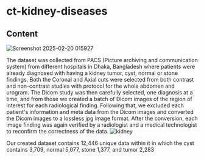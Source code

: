 # ct-kidney-diseases

## Content
![Screenshot 2025-02-20 015927](https://github.com/user-attachments/assets/7013d0a3-a270-4d96-bd4e-fa06565c345b)

The dataset was collected from PACS (Picture archiving and communication system) from different hospitals in Dhaka, Bangladesh where patients were already diagnosed with having a kidney tumor, cyst, normal or stone findings. Both the Coronal and Axial cuts were selected from both contrast and non-contrast studies with protocol for the whole abdomen and urogram. The Dicom study was then carefully selected, one diagnosis at a time, and from those we created a batch of Dicom images of the region of interest for each radiological finding. Following that, we excluded each patient's information and meta data from the Dicom images
and converted the Dicom images to a lossless jpg image format. After the conversion, each image finding was again verified by a radiologist and a medical technologist to reconfirm the correctness of the data.
 ![kidney](https://github.com/user-attachments/assets/5a62f8bc-1714-4ba5-b9a5-d313019c1c24)

Our created dataset contains 12,446 unique data within it in which the cyst contains 3,709, normal 5,077, stone 1,377, and tumor 2,283
